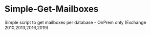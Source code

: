 # Simple-Get-Mailboxes
Simple script to get mailboxes per database - OnPrem only (Exchange 2010,2013,2016,2019)
